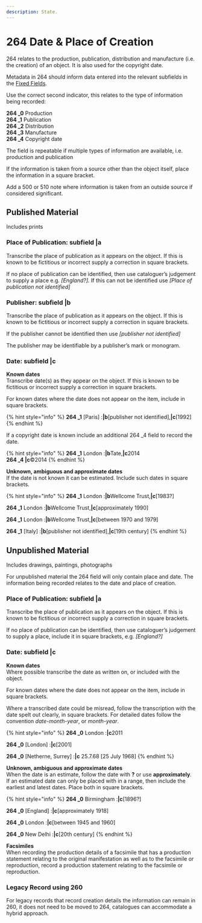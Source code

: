 ```yaml
---
description: State.
---
```


# 264 Date & Place of Creation

264 relates to the production, publication, distribution and manufacture (i.e. the creation) of an object. It is also used for the copyright date.

Metadata in 264 should inform data entered into the relevant subfields in the [Fixed Fields](leader-fields.md).

Use the correct second indicator, this relates to the type of information being recorded:

**264 \_0** Production\
**264 \_1** Publication\
**264 \_2** Distribution\
**264 \_3** Manufacture\
**264 \_4** Copyright date

The field is repeatable if multiple types of information are available, i.e. production and publication

If the information is taken from a source other than the object itself, place the information in a square bracket.

Add a 500 or 510 note where information is taken from an outside source if considered significant.

## Published Material

Includes prints

### Place of Publication: subfield |a

Transcribe the place of publication as it appears on the object. If this is known to be fictitious or incorrect supply a correction in square brackets.

If no place of publication can be identified, then use cataloguer’s judgement to supply a place e.g. _\[England?]._ If this can not be identified use _\[Place of publication not identified]_

### Publisher: subfield |b

Transcribe the place of publication as it appears on the object. If this is known to be fictitious or incorrect supply a correction in square brackets.

If the publisher cannot be identified then use _\[publisher not identified]_

The publisher may be identifiable by a publisher’s mark or monogram.

### Date: subfield |c

**Known dates**\
Transcribe date(s) as they appear on the object. If this is known to be fictitious or incorrect supply a correction in square brackets.

For known dates where the date does not appear on the item, include in square brackets.

{% hint style="info" %}
**264 \_1** \[Paris] :**|b**\[publisher not identified],**|c**\[1992]
{% endhint %}

If a copyright date is known include an additional 264 \_4 field to record the date.

{% hint style="info" %}
**264 \_1** London :**|b**Tate,**|c**2014\
**264 \_4 |c**©2014
{% endhint %}

**Unknown, ambiguous and approximate dates**\
If the date is not known it can be estimated. Include such dates in square brackets.

{% hint style="info" %}
**264 \_1** London :**|b**Wellcome Trust,**|c**\[1983?]

**264 \_1** London :**|b**Wellcome Trust,**|c**\[approximately 1990]

**264 \_1** London :**|b**Wellcome Trust,**|c**\[between 1970 and 1979]

**264 \_1** \[Italy] :**|b**\[publisher not identified],**|c**\[19th century]
{% endhint %}

## Unpublished Material

Includes drawings, paintings, photographs

For unpublished material the 264 field will only contain place and date. The information being recorded relates to the date and place of creation.

### Place of Publication: subfield |a

Transcribe the place of publication as it appears on the object. If this is known to be fictitious or incorrect supply a correction in square brackets.

If no place of publication can be identified, then use cataloguer’s judgement to supply a place, include it in square brackets, e.g. _\[England?]_&#x20;

### Date: subfield |c

**Known dates**\
Where possible transcribe the date as written on, or included with the object.

For known dates where the date does not appear on the item, include in square brackets.

Where a transcribed date could be misread, follow the transcription with the date spelt out clearly, in square brackets. For detailed dates follow the convention _date-month-year_, or _month-year_.

{% hint style="info" %}
**264 \_0** London :**|c**2011

**264 \_0** \[London] :**|c**\[2001]

**264 \_0** \[Netherne, Surrey] :**|c** 25.7.68 \[25 July 1968]
{% endhint %}

**Unknown, ambiguous and approximate dates**\
When the date is an estimate, follow the date with **?** or use **approximately**. If an estimated date can only be placed with in a range, then include the earliest and latest dates. Place both in square brackets.

{% hint style="info" %}
**264 \_0** Birmingham :**|c**\[1896?]

**264 \_0** \[England] :**|c**\[approximately 1918]

**264 \_0** London :**|c**\[between 1945 and 1960]

**264 \_0** New Delhi :**|c**\[20th century]
{% endhint %}

**Facsimiles**\
When recording the production details of a facsimile that has a production statement relating to the original manifestation as well as to the facsimile or reproduction, record a production statement relating to the facsimile or reproduction.

### Legacy Record using 260

For legacy records that record creation details the information can remain in 260, it does not need to be moved to 264, catalogues can accommodate a hybrid approach.&#x20;
